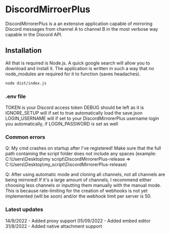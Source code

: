 # DiscordMirroerPlus

DiscordMirrorerPlus is a an extensive application capable of mirroring Discord messages from channel A to channel B in the most verbose way capable in the Discord API. 

## Installation

All that is required is Node.js. A quick google search will allow you to download and install it. The application is written in such a way that no node_modules are required for it to function (saves headaches).

```bash
node dist/index.js
```

### .env file
TOKEN is your Discord access token
DEBUG should be left as it is
IGNORE_SETUP will if set to true automatically load the save.json
LOGIN_USERNAME will if set to your DiscordMirrorerPlus username login you automatically, if LOGIN_PASSWORD is set as well

### Common errors
Q: My cmd crashes on startup after I've registered!
Make sure that the full path containing the script folder does not include any spaces (example: C:\Users\Desktop\my script\DiscordMirrorerPlus-release => C:\Users\Desktop\my_script\DiscordMirrorerPlus-release)

Q: After using automatic mode and cloning all channels, not all channels are being mirrored!
If it's a large amount of channels, I recommend either choosing less channels or inputting them manually with the manual mode. This is because rate-limiting for the creation of webhooks is not yet implemented (will be soon) and/or the webhook limit per server is 50.

### Latest updates
14/9/2022 - Added proxy support
05/09/2022 - Added embed editor
31/8/2022 - Added native attachment support